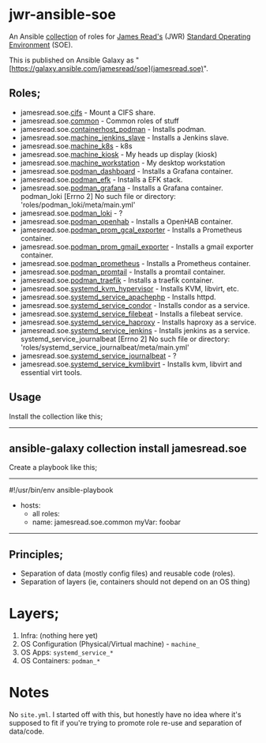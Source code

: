 # jwr-ansible-soe

An Ansible [collection](https://docs.ansible.com/ansible/latest/user_guide/collections_using.html) of roles for [James Read's](http://jread.com/) (JWR) [Standard Operating Environment](https://en.wikipedia.org/wiki/Standard_Operating_Environment) (SOE). 

This is published on Ansible Galaxy as "[https://galaxy.ansible.com/jamesread/soe](jamesread.soe)". 

## Roles;

*  jamesread.soe.[cifs](roles/cifs) - Mount a CIFS share.
*  jamesread.soe.[common](roles/common) - Common roles of stuff
*  jamesread.soe.[containerhost_podman](roles/containerhost_podman) - Installs podman.
*  jamesread.soe.[machine_jenkins_slave](roles/machine_jenkins_slave) - Installs a Jenkins slave.
*  jamesread.soe.[machine_k8s](roles/machine_k8s) - k8s
*  jamesread.soe.[machine_kiosk](roles/machine_kiosk) - My heads up display (kiosk)
*  jamesread.soe.[machine_workstation](roles/machine_workstation) - My desktop workstation
*  jamesread.soe.[podman_dashboard](roles/podman_dashboard) - Installs a Grafana container.
*  jamesread.soe.[podman_efk](roles/podman_efk) - Installs a EFK stack.
*  jamesread.soe.[podman_grafana](roles/podman_grafana) - Installs a Grafana container.
podman_loki [Errno 2] No such file or directory: 'roles/podman_loki/meta/main.yml'
*  jamesread.soe.[podman_loki](roles/podman_loki) - ?
*  jamesread.soe.[podman_openhab](roles/podman_openhab) - Installs a OpenHAB container.
*  jamesread.soe.[podman_prom_gcal_exporter](roles/podman_prom_gcal_exporter) - Installs a Prometheus container.
*  jamesread.soe.[podman_prom_gmail_exporter](roles/podman_prom_gmail_exporter) - Installs a gmail exporter container.
*  jamesread.soe.[podman_prometheus](roles/podman_prometheus) - Installs a Prometheus container.
*  jamesread.soe.[podman_promtail](roles/podman_promtail) - Installs a promtail container.
*  jamesread.soe.[podman_traefik](roles/podman_traefik) - Installs a traefik container.
*  jamesread.soe.[systemd_kvm_hypervisor](roles/systemd_kvm_hypervisor) - Installs KVM, libvirt, etc.
*  jamesread.soe.[systemd_service_apachephp](roles/systemd_service_apachephp) - Installs httpd.
*  jamesread.soe.[systemd_service_condor](roles/systemd_service_condor) - Installs condor as a service.
*  jamesread.soe.[systemd_service_filebeat](roles/systemd_service_filebeat) - Installs a filebeat service.
*  jamesread.soe.[systemd_service_haproxy](roles/systemd_service_haproxy) - Installs haproxy as a service.
*  jamesread.soe.[systemd_service_jenkins](roles/systemd_service_jenkins) - Installs jenkins as a service.
systemd_service_journalbeat [Errno 2] No such file or directory: 'roles/systemd_service_journalbeat/meta/main.yml'
*  jamesread.soe.[systemd_service_journalbeat](roles/systemd_service_journalbeat) - ?
*  jamesread.soe.[systemd_service_kvmlibvirt](roles/systemd_service_kvmlibvirt) - Installs kvm, libvirt and essential virt tools.

## Usage 

Install the collection like this;

----
ansible-galaxy collection install jamesread.soe
----

Create a playbook like this;

----
#!/usr/bin/env ansible-playbook

- hosts: 
    - all
  roles: 
    - name: jamesread.soe.common
      myVar: foobar
----

## Principles;

* Separation of data (mostly config files) and reusable code (roles). 
* Separation of layers (ie, containers should not depend on an OS thing)

# Layers;

1. Infra: (nothing here yet)
2. OS Configuration (Physical/Virtual machine) - `machine_`
3. OS Apps: `systemd_service_*`
4. OS Containers: `podman_*`

# Notes

No `site.yml`. I started off with this, but honestly have no idea where it's
supposed to fit if you're trying to promote role re-use and separation of
data/code. 
